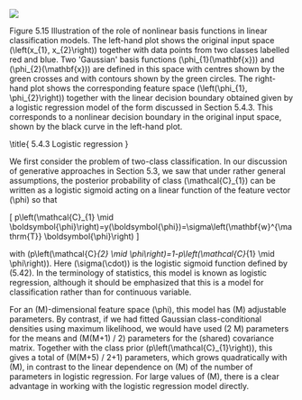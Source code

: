 
![](https://cdn.mathpix.com/cropped/2024_05_26_f271bce35f2c91024ce0g-1.jpg?height=740&width=1514&top_left_y=221&top_left_x=110)

Figure 5.15 Illustration of the role of nonlinear basis functions in linear classification models. The left-hand plot shows the original input space \(\left(x_{1}, x_{2}\right)\) together with data points from two classes labelled red and blue. Two 'Gaussian' basis functions \(\phi_{1}(\mathbf{x})\) and \(\phi_{2}(\mathbf{x})\) are defined in this space with centres shown by the green crosses and with contours shown by the green circles. The right-hand plot shows the corresponding feature space \(\left(\phi_{1}, \phi_{2}\right)\) together with the linear decision boundary obtained given by a logistic regression model of the form discussed in Section 5.4.3. This corresponds to a nonlinear decision boundary in the original input space, shown by the black curve in the left-hand plot.

\title{
5.4.3 Logistic regression
}

We first consider the problem of two-class classification. In our discussion of generative approaches in Section 5.3, we saw that under rather general assumptions, the posterior probability of class \(\mathcal{C}_{1}\) can be written as a logistic sigmoid acting on a linear function of the feature vector \(\phi\) so that

\[
p\left(\mathcal{C}_{1} \mid \boldsymbol{\phi}\right)=y(\boldsymbol{\phi})=\sigma\left(\mathbf{w}^{\mathrm{T}} \boldsymbol{\phi}\right)
\]

with \(p\left(\mathcal{C}_{2} \mid \phi\right)=1-p\left(\mathcal{C}_{1} \mid \phi\right)\). Here \(\sigma(\cdot)\) is the logistic sigmoid function defined by (5.42). In the terminology of statistics, this model is known as logistic regression, although it should be emphasized that this is a model for classification rather than for continuous variable.

For an \(M\)-dimensional feature space \(\phi\), this model has \(M\) adjustable parameters. By contrast, if we had fitted Gaussian class-conditional densities using maximum likelihood, we would have used \(2 M\) parameters for the means and \(M(M+1) / 2\) parameters for the (shared) covariance matrix. Together with the class prior \(p\left(\mathcal{C}_{1}\right)\), this gives a total of \(M(M+5) / 2+1\) parameters, which grows quadratically with \(M\), in contrast to the linear dependence on \(M\) of the number of parameters in logistic regression. For large values of \(M\), there is a clear advantage in working with the logistic regression model directly.